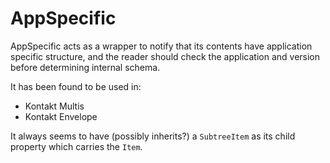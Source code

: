 # AppSpecific

AppSpecific acts as a wrapper to notify that its contents have application specific structure, and the reader should check the application and version before determining internal schema.

It has been found to be used in:

- Kontakt Multis
- Kontakt Envelope

It always seems to have (possibly inherits?) a `SubtreeItem` as its child property which carries the `Item`.
